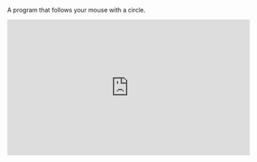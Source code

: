 A program that follows your mouse with a circle.

<iframe width="560" height="315" src="https://www.youtube.com/embed/9zzIwsASgeo" frameborder="0" allow="accelerometer; autoplay; encrypted-media; gyroscope; picture-in-picture" allowfullscreen></iframe>